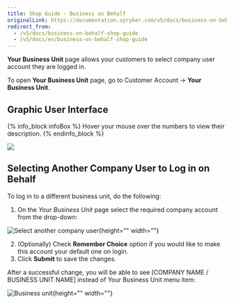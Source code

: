 ```yaml
---
title: Shop Guide - Business on Behalf
originalLink: https://documentation.spryker.com/v5/docs/business-on-behalf-shop-guide
redirect_from:
  - /v5/docs/business-on-behalf-shop-guide
  - /v5/docs/en/business-on-behalf-shop-guide
---
```




**Your Business Unit** page allows your customers to select company user account they are logged in.

To open **Your Business Unit** page, go to Customer Account → **Your Business Unit**.


## Graphic User Interface

{% info_block infoBox %}
Hover your mouse over the numbers to view their description.
{% endinfo_block %}

<div class="mapster-container">
            <img class="mapster-image" src="https://spryker.s3.eu-central-1.amazonaws.com/docs/User+Guides/Shop+User+Guides/Business+on+Behalf/business-on-behalf-ui.png" usemap="#Map" data-mapster-config="" />
            <map class="mapster-map" name="Map" id="Map">
                <area alt="" id="id1" href="#" shape="rect" coords="247,130,286,170" data-static-state="false" data-key="id1" data-tool-tip="A menu for managing customer information, viewing orders." />
                <area alt="" id="id2" href="#" shape="rect" coords="365,259,406,300" data-static-state="false" data-key="id2" data-tool-tip="A drop-down to select the company user account you are operating in. The accounts are displayed in the format [COMPANY NAME / BUSINESS UNIT NAME]. No Business Unit value in the drop-down means that user isn't yet logged into any company accounts." />
                <area alt="" id="id3" href="#" shape="rect" coords="360,352,401,393" data-static-state="false" data-key="id3" data-tool-tip="A checkbox to make company user account selection as a default one." />
                <area alt="" id="id4" href="#" shape="rect" coords="358,427,398,469" data-static-state="false" data-key="id4" data-tool-tip="Saves changes." />
            </map>
        </div>

## Selecting Another Company User to Log in on Behalf

To log in to a different business unit, do the following:

1. On the *Your Business Unit* page select the required company account from the drop-down:

![Select another company user](https://spryker.s3.eu-central-1.amazonaws.com/docs/User+Guides/Shop+User+Guides/Business+on+Behalf/select-another-company-user.png){height="" width=""}

2. (Optionally) Check **Remember Choice** option if you would like to make this account your default one on login.
3. Click **Submit** to save the changes.

After a successful change, you will be able to see  [COMPANY NAME / BUSINESS UNIT NAME] instead of Your Business Unit menu item:

![Business unit](https://spryker.s3.eu-central-1.amazonaws.com/docs/User+Guides/Shop+User+Guides/Business+on+Behalf/business-unit-changed.png){height="" width=""}

<!-- Last review date: Mar 06, 2019 by Oksana Karasyova -->
